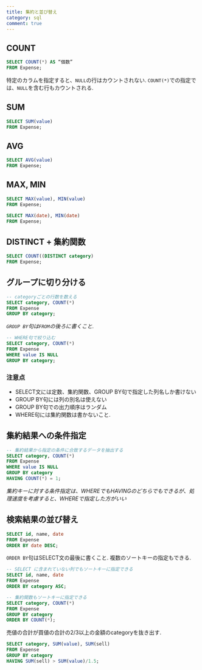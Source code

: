 ```yaml
---
title: 集約と並び替え
category: sql
comment: true
---
```


## COUNT

```sql
SELECT COUNT(*) AS “個数”
FROM Expense;
```

特定のカラムを指定すると、`NULL`の行はカウントされない.
`COUNT(*)`での指定では、`NULL`を含む行もカウントされる.

## SUM
```sql
SELECT SUM(value)
FROM Expense;
```

## AVG
```sql
SELECT AVG(value)
FROM Expense;
```

## MAX, MIN
```sql
SELECT MAX(value), MIN(value)
FROM Expense;
```

```sql
SELECT MAX(date), MIN(date)
FROM Expense;
```

## DISTINCT + 集約関数

```sql
SELECT COUNT((DISTINCT category)
FROM Expense;
```

## グループに切り分ける

```sql
-- categoryごとの行数を数える
SELECT category, COUNT(*)
FROM Expense
GROUP BY category;
```

*`GROUP BY`句は`FROM`の後ろに書くこと.*

```sql
-- WHERE句で絞り込む
SELECT category, COUNT(*)
FROM Expense
WHERE value IS NULL
GROUP BY category;
```

### 注意点
- SELECT文には定数、集約関数、GROUP BY句で指定した列名しか書けない
- GROUP BY句には列の別名は使えない
- GROUP BY句での出力順序はランダム
- WHERE句には集約関数は書かないこと.

## 集約結果への条件指定
```sql
-- 集約結果から指定の条件に合致するデータを抽出する
SELECT category, COUNT(*)
FROM Expense
WHERE value IS NULL
GROUP BY category
HAVING COUNT(*) = 1;
```

*集約キーに対する条件指定は、WHEREでもHAVINGのどちらでもできるが、処理速度を考慮すると、WHEREで指定した方がいい*

## 検索結果の並び替え

```sql
SELECT id, name, date
FROM Expense
ORDER BY date DESC;
```

`ORDER BY`句はSELECT文の最後に書くこと.
複数のソートキーの指定もできる.

```sql
-- SELECT に含まれていない列でもソートキーに指定できる
SELECT id, name, date
FROM Expense
ORDER BY category ASC;
```


```sql
-- 集約関数もソートキーに指定できる
SELECT category, COUNT(*)
FROM Expense
GROUP BY category
ORDER BY COUNT(*);
```


売値の合計が買値の合計の2/3以上の金額のcategoryを抜き出す.

```sql
SELECT category, SUM(value), SUM(sell)
FROM Expense
GROUP BY category
HAVING SUM(sell) > SUM(value)/1.5;
```











